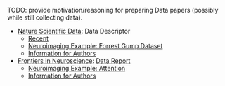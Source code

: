 
TODO: provide motivation/reasoning for preparing Data papers (possibly while still collecting data).

- [Nature Scientific Data](https://www.nature.com/sdata/): Data Descriptor
    - [Recent](https://www.nature.com/sdata/articles?type=data-descriptor)
    - [Neuroimaging Example: Forrest Gump Dataset](https://www.nature.com/articles/sdata20143)
    - [Information for Authors](https://www.nature.com/sdata/publish/for-authors#format)
- [Frontiers in Neuroscience](https://www.frontiersin.org/journals/neuroscience): 
    [Data Report](https://blog.frontiersin.org/2015/02/16/data-reports-a-new-type-of-peer-reviewed-article-in-frontiers-journals/)
    - [Neuroimaging Example: Attention](https://www.frontiersin.org/articles/10.3389/fnins.2018.00316/full)
    - [Information for Authors](https://www.frontiersin.org/journals/neuroscience#author-guidelines)
